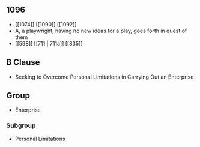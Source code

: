 ## 1096
- [[1074]] [[1090]] [[1092]] 
- A, a playwright, having no new ideas for a play, goes forth in quest of them
- [[598]] [[711 | 711a]] [[835]] 

## B Clause
- Seeking to Overcome Personal Limitations in Carrying Out an Enterprise

## Group
- Enterprise

### Subgroup
- Personal Limitations

